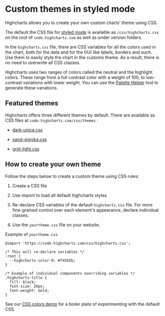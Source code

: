 Custom themes in styled mode
===

Highcharts allows you to create your own custom charts’ theme using CSS.

The default the CSS file for [styled mode](https://www.highcharts.com/docs/chart-design-and-style/style-by-css) is available as `/css/highcharts.css` on the root of `code.highcharts.com` as well as under version folders.

In the `highcharts.css` file, there are CSS variables for all the colors used in the chart, both for the data and for the GUI like labels, borders and such. Use them to easily style the chart in the customs theme. As a result, there is no need to overwrite all CSS classes.

Highcharts uses two ranges of colors called the neutral and the highlight colors. These range from a full contrast color with a weight of 100, to low-contrast variations with lower weight. You can use the [Palette Helper](https://www.highcharts.com/samples/highcharts/css/palette-helper) tool to generate these variations.

Featured themes
---------------

Highcharts offers three different themes by default. There are available as CSS files at `code.highcharts.com/css/themes` :

*   [dark-unica.css](https://code.highcharts.com/css/themes/dark-unica.css)

*   [sand-signika.css](https://code.highcharts.com/css/themes/sand-signika.css)

*   [grid-light.css](https://code.highcharts.com/css/themes/grid-light.css)


How to create your own theme
----------------------------


Follow the steps below to create a custom theme using CSS rules:

1.  Create a CSS file

2.  Use import to load all default highcharts styles

3.  Re-declare CSS variables of the default `highcharts.css` file. For more fine-grained control over each element's appearance, declare individual classes.

4.  Use the `yourtheme.css` file on your website.


Example of `yourtheme.css`


    @import 'https://code.highcharts.com/css/highcharts.css';

    /* This will re-declare variables */
    :root {
      --highcharts-color-0: #f45b5b;
    }

    /* Example of individual components overriding variables */
    .highcharts-title {
      fill: black;
      font-size: 26px;
      font-weight: bold;
    }

See our [CSS colors demo](https://www.highcharts.com/samples/highcharts/css/colors) for a boiler plate of experimenting with the default CSS.

